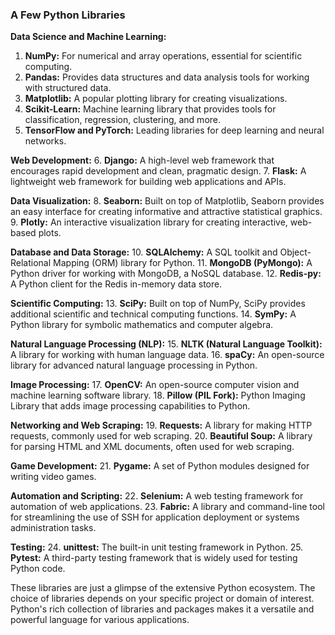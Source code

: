 ### A Few Python Libraries

**Data Science and Machine Learning:**
1. **NumPy:** For numerical and array operations, essential for scientific computing.
2. **Pandas:** Provides data structures and data analysis tools for working with structured data.
3. **Matplotlib:** A popular plotting library for creating visualizations.
4. **Scikit-Learn:** Machine learning library that provides tools for classification, regression, clustering, and more.
5. **TensorFlow and PyTorch:** Leading libraries for deep learning and neural networks.

**Web Development:**
6. **Django:** A high-level web framework that encourages rapid development and clean, pragmatic design.
7. **Flask:** A lightweight web framework for building web applications and APIs.

**Data Visualization:**
8. **Seaborn:** Built on top of Matplotlib, Seaborn provides an easy interface for creating informative and attractive statistical graphics.
9. **Plotly:** An interactive visualization library for creating interactive, web-based plots.

**Database and Data Storage:**
10. **SQLAlchemy:** A SQL toolkit and Object-Relational Mapping (ORM) library for Python.
11. **MongoDB (PyMongo):** A Python driver for working with MongoDB, a NoSQL database.
12. **Redis-py:** A Python client for the Redis in-memory data store.

**Scientific Computing:**
13. **SciPy:** Built on top of NumPy, SciPy provides additional scientific and technical computing functions.
14. **SymPy:** A Python library for symbolic mathematics and computer algebra.

**Natural Language Processing (NLP):**
15. **NLTK (Natural Language Toolkit):** A library for working with human language data.
16. **spaCy:** An open-source library for advanced natural language processing in Python.

**Image Processing:**
17. **OpenCV:** An open-source computer vision and machine learning software library.
18. **Pillow (PIL Fork):** Python Imaging Library that adds image processing capabilities to Python.

**Networking and Web Scraping:**
19. **Requests:** A library for making HTTP requests, commonly used for web scraping.
20. **Beautiful Soup:** A library for parsing HTML and XML documents, often used for web scraping.

**Game Development:**
21. **Pygame:** A set of Python modules designed for writing video games.

**Automation and Scripting:**
22. **Selenium:** A web testing framework for automation of web applications.
23. **Fabric:** A library and command-line tool for streamlining the use of SSH for application deployment or systems administration tasks.

**Testing:**
24. **unittest:** The built-in unit testing framework in Python.
25. **Pytest:** A third-party testing framework that is widely used for testing Python code.

These libraries are just a glimpse of the extensive Python ecosystem. The choice of libraries depends on your specific project or domain of interest. Python's rich collection of libraries and packages makes it a versatile and powerful language for various applications.
